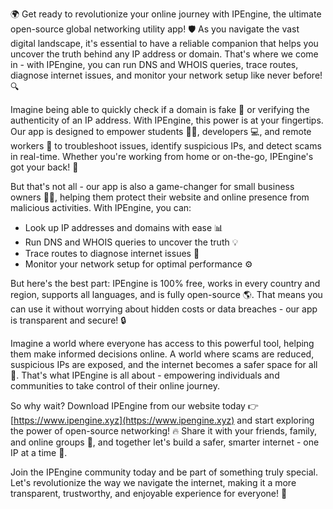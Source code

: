 🌍 Get ready to revolutionize your online journey with IPEngine, the ultimate open-source global networking utility app! 🛡️ As you navigate the vast digital landscape, it's essential to have a reliable companion that helps you uncover the truth behind any IP address or domain. That's where we come in - with IPEngine, you can run DNS and WHOIS queries, trace routes, diagnose internet issues, and monitor your network setup like never before! 🔍

Imagine being able to quickly check if a domain is fake 🚀 or verifying the authenticity of an IP address. With IPEngine, this power is at your fingertips. Our app is designed to empower students 👩‍🏫, developers 💻, and remote workers 🌴 to troubleshoot issues, identify suspicious IPs, and detect scams in real-time. Whether you're working from home or on-the-go, IPEngine's got your back! 🔑

But that's not all - our app is also a game-changer for small business owners 👨‍💼, helping them protect their website and online presence from malicious activities. With IPEngine, you can:

* Look up IP addresses and domains with ease 📊
* Run DNS and WHOIS queries to uncover the truth 💡
* Trace routes to diagnose internet issues 🔧
* Monitor your network setup for optimal performance ⚙️

But here's the best part: IPEngine is 100% free, works in every country and region, supports all languages, and is fully open-source 🌎. That means you can use it without worrying about hidden costs or data breaches - our app is transparent and secure! 🔒

Imagine a world where everyone has access to this powerful tool, helping them make informed decisions online. A world where scams are reduced, suspicious IPs are exposed, and the internet becomes a safer space for all 🌟. That's what IPEngine is all about - empowering individuals and communities to take control of their online journey.

So why wait? Download IPEngine from our website today 👉 [https://www.ipengine.xyz](https://www.ipengine.xyz) and start exploring the power of open-source networking! 🔥 Share it with your friends, family, and online groups 🤩, and together let's build a safer, smarter internet - one IP at a time 💪.

Join the IPEngine community today and be part of something truly special. Let's revolutionize the way we navigate the internet, making it a more transparent, trustworthy, and enjoyable experience for everyone! 🌈